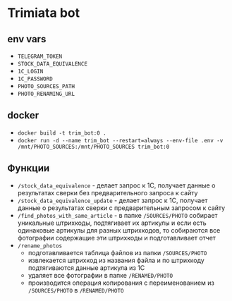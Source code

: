 # Trimiata bot

## env vars
* `TELEGRAM_TOKEN`
* `STOCK_DATA_EQUIVALENCE`
* `1C_LOGIN`
* `1C_PASSWORD`
* `PHOTO_SOURCES_PATH`
* `PHOTO_RENAMING_URL`

## docker
* `docker build -t trim_bot:0 .`
* `docker run -d --name trim_bot --restart=always --env-file .env -v /mnt/PHOTO_SOURCES:/mnt/PHOTO_SOURCES trim_bot:0`

## Функции
* `/stock_data_equivalence` - делает запрос к 1С, получает данные о результатах сверки без предварительного запроса к сайту
* `/stock_data_equivalence_update` - делает запрос к 1С, получает данные о результатах сверки с предварительным запросом к сайту
* `/find_photos_with_same_article` - в папке `/SOURCES/PHOTO` собирает уникальные штрихкоды, подтягивает их артикулы и если есть одинаковые артикулы для разных штрихкодов, то собираются все фотографии содержащие эти штрихкоды и подготавливает отчет
* `/rename_photos`
  * подготавливается таблица файлов из папки `/SOURCES/PHOTO`
  * извлекается штрихкод из названия файла и по штрихкоду подтягиваются данные артикула из 1С
  * удаляет все фотографии в папке `/RENAMED/PHOTO`
  * производится операция копирования с переименованием из `/SOURCES/PHOTO` в `/RENAMED/PHOTO`